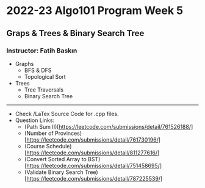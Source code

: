 # 2022-23 Algo101 Program Week 5

## Graps & Trees & Binary Search Tree

### Instructor: Fatih Baskın

- Graphs
  - BFS & DFS
  - Topological Sort
- Trees
  - Tree Traversals
  - Binary Search Tree

---

- Check /LaTex Source Code for .cpp files.
- Question Links:
  - (Path Sum II)[https://leetcode.com/submissions/detail/761526188/]
  - (Number of Provinces)[https://leetcode.com/submissions/detail/761730196/]
  - (Course Schedule)[https://leetcode.com/submissions/detail/811277616/]
  - (Convert Sorted Array to BST)[https://leetcode.com/submissions/detail/751458695/]
  - (Validate Binary Search Tree)[https://leetcode.com/submissions/detail/787225539/]
